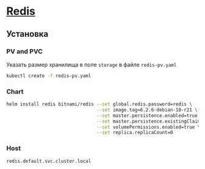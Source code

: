 # [Redis](https://github.com/bitnami/charts/tree/master/bitnami/redis)

## Установка

### PV and PVC

Указать размер хранилища в поле `storage` в файле `redis-pv.yaml`

```bash
kubectl create -f redis-pv.yaml
```

### Chart

```bash
helm install redis bitnami/redis --set global.redis.password=redis \
                                 --set image.tag=6.2.6-debian-10-r21 \
                                 --set master.persistence.enabled=true \
                                 --set master.persistence.existingClaim=redis-pv-claim \
                                 --set volumePermissions.enabled=true \
                                 --set replica.replicaCount=0
```

### Host

`redis.default.svc.cluster.local`
